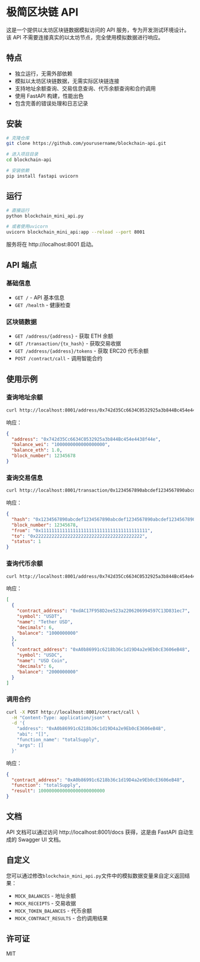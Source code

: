 # 极简区块链 API

这是一个提供以太坊区块链数据模拟访问的 API 服务，专为开发测试环境设计。该 API 不需要连接真实的以太坊节点，完全使用模拟数据进行响应。

## 特点

- 独立运行，无需外部依赖
- 模拟以太坊区块链数据，无需实际区块链连接
- 支持地址余额查询、交易信息查询、代币余额查询和合约调用
- 使用 FastAPI 构建，性能出色
- 包含完善的错误处理和日志记录

## 安装

```bash
# 克隆仓库
git clone https://github.com/yourusername/blockchain-api.git

# 进入项目目录
cd blockchain-api

# 安装依赖
pip install fastapi uvicorn
```

## 运行

```bash
# 直接运行
python blockchain_mini_api.py

# 或者使用uvicorn
uvicorn blockchain_mini_api:app --reload --port 8001
```

服务将在 http://localhost:8001 启动。

## API 端点

### 基础信息

- `GET /` - API 基本信息
- `GET /health` - 健康检查

### 区块链数据

- `GET /address/{address}` - 获取 ETH 余额
- `GET /transaction/{tx_hash}` - 获取交易收据
- `GET /address/{address}/tokens` - 获取 ERC20 代币余额
- `POST /contract/call` - 调用智能合约

## 使用示例

### 查询地址余额

```bash
curl http://localhost:8001/address/0x742d35Cc6634C0532925a3b844Bc454e4438f44e
```

响应：

```json
{
  "address": "0x742d35Cc6634C0532925a3b844Bc454e4438f44e",
  "balance_wei": "1000000000000000000",
  "balance_eth": 1.0,
  "block_number": 12345678
}
```

### 查询交易信息

```bash
curl http://localhost:8001/transaction/0x1234567890abcdef1234567890abcdef1234567890abcdef1234567890abcdef
```

响应：

```json
{
  "hash": "0x1234567890abcdef1234567890abcdef1234567890abcdef1234567890abcdef",
  "block_number": 12345678,
  "from": "0x1111111111111111111111111111111111111111",
  "to": "0x2222222222222222222222222222222222222222",
  "status": 1
}
```

### 查询代币余额

```bash
curl http://localhost:8001/address/0x742d35Cc6634C0532925a3b844Bc454e4438f44e/tokens
```

响应：

```json
[
  {
    "contract_address": "0xdAC17F958D2ee523a2206206994597C13D831ec7",
    "symbol": "USDT",
    "name": "Tether USD",
    "decimals": 6,
    "balance": "1000000000"
  },
  {
    "contract_address": "0xA0b86991c6218b36c1d19D4a2e9Eb0cE3606eB48",
    "symbol": "USDC",
    "name": "USD Coin",
    "decimals": 6,
    "balance": "2000000000"
  }
]
```

### 调用合约

```bash
curl -X POST http://localhost:8001/contract/call \
  -H "Content-Type: application/json" \
  -d '{
    "address": "0xA0b86991c6218b36c1d19D4a2e9Eb0cE3606eB48",
    "abi": "[]",
    "function_name": "totalSupply",
    "args": []
  }'
```

响应：

```json
{
  "contract_address": "0xA0b86991c6218b36c1d19D4a2e9Eb0cE3606eB48",
  "function": "totalSupply",
  "result": 1000000000000000000000000
}
```

## 文档

API 文档可以通过访问 http://localhost:8001/docs 获得，这是由 FastAPI 自动生成的 Swagger UI 文档。

## 自定义

您可以通过修改`blockchain_mini_api.py`文件中的模拟数据变量来自定义返回结果：

- `MOCK_BALANCES` - 地址余额
- `MOCK_RECEIPTS` - 交易收据
- `MOCK_TOKEN_BALANCES` - 代币余额
- `MOCK_CONTRACT_RESULTS` - 合约调用结果

## 许可证

MIT
